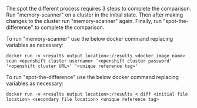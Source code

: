 

The spot the different process requires 3 steps to complete the comparison. Run "memory-scanner" on a cluster in the initial state. 
Then after making changes to the cluster run "memory-scanner" again.
Finally, run "spot-the-difference" to complete the comparison.

To run "memory-scanner" use the below docker command replacing variables as necessary:

```
docker run -v <results output location>:/results <docker image name> scan <openshift cluster username> '<openshift cluster password' '<openshift cluster URL>' '<unique reference tag>'
```

To run "spot-the-difference" use the below docker command replacing variables as necessary:

```
docker run -v <results output location>:/results < diff <initial file location> <secondary file location> <unique reference tag>
```
